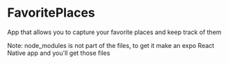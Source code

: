 # FavoritePlaces
App that allows you to capture your favorite places and keep track of them

Note: node_modules is not part of the files, to get it make an expo React Native app and you'll get those files
